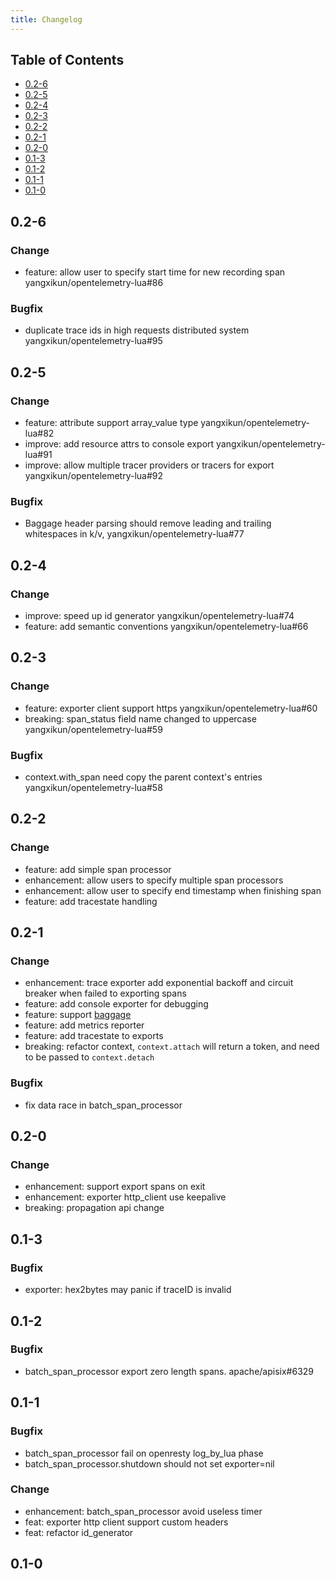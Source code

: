 ```yaml
---
title: Changelog
---
```


## Table of Contents

- [0.2-6](#0.2-6)
- [0.2-5](#0.2-5)
- [0.2-4](#0.2-4)
- [0.2-3](#0.2-3)
- [0.2-2](#0.2-2)
- [0.2-1](#0.2-1)
- [0.2-0](#0.2-0)
- [0.1-3](#0.1-3)
- [0.1-2](#0.1-2)
- [0.1-1](#0.1-1)
- [0.1-0](#0.1-0)


## 0.2-6

### Change

- feature: allow user to specify start time for new recording span yangxikun/opentelemetry-lua#86

### Bugfix

- duplicate trace ids in high requests distributed system yangxikun/opentelemetry-lua#95


## 0.2-5

### Change

- feature: attribute support array_value type yangxikun/opentelemetry-lua#82
- improve: add resource attrs to console export yangxikun/opentelemetry-lua#91
- improve: allow multiple tracer providers or tracers for export yangxikun/opentelemetry-lua#92

### Bugfix

- Baggage header parsing should remove leading and trailing whitespaces in k/v, yangxikun/opentelemetry-lua#77

## 0.2-4

### Change

- improve: speed up id generator yangxikun/opentelemetry-lua#74
- feature: add semantic conventions yangxikun/opentelemetry-lua#66

## 0.2-3

### Change

- feature: exporter client support https yangxikun/opentelemetry-lua#60
- breaking: span_status field name changed to uppercase yangxikun/opentelemetry-lua#59

### Bugfix

- context.with_span need copy the parent context's entries yangxikun/opentelemetry-lua#58

## 0.2-2

### Change

- feature: add simple span processor
- enhancement: allow users to specify multiple span processors
- enhancement: allow user to specify end timestamp when finishing span
- feature: add tracestate handling

## 0.2-1

### Change

- enhancement: trace exporter add exponential backoff and circuit breaker when failed to exporting spans
- feature: add console exporter for debugging
- feature: support [baggage](https://github.com/open-telemetry/opentelemetry-specification/blob/main/specification/baggage/api.md)
- feature: add metrics reporter
- feature: add tracestate to exports
- breaking: refactor context, `context.attach` will return a token, and need to be passed to `context.detach`

### Bugfix

- fix data race in batch_span_processor

## 0.2-0

### Change

- enhancement: support export spans on exit
- enhancement: exporter http_client use keepalive
- breaking: propagation api change

## 0.1-3

### Bugfix

- exporter: hex2bytes may panic if traceID is invalid

## 0.1-2

### Bugfix

- batch_span_processor export zero length spans. apache/apisix#6329

## 0.1-1

### Bugfix

- batch_span_processor fail on openresty log_by_lua phase 
- batch_span_processor.shutdown should not set exporter=nil

### Change

- enhancement: batch_span_processor avoid useless timer
- feat: exporter http client support custom headers
- feat: refactor id_generator

## 0.1-0